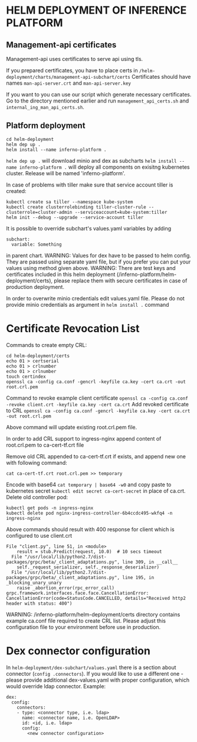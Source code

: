 # HELM DEPLOYMENT OF INFERENCE PLATFORM

## Management-api certificates
Management-api uses certificates to serve api using tls. 

If you prepared certificates, you have to place certs in ```/helm-deployment/charts/management-api-subchart/certs```
Certificates should have names ```man-api-server.crt``` and ```man-api-server.key```

If you want to you can use our script which generate necessary certificates.
Go to the directory mentioned earlier and run ```management_api_certs.sh``` and ```internal_ing_man_api_certs.sh```.

## Platform deployment 
```
cd helm-deployment
helm dep up .
helm install --name inferno-platform . 
```
`helm dep up .` will download minio and dex as subcharts
`helm install --name inferno-platform .` will deploy all components on exisitng kubernetes cluster. Release will be named 'inferno-platform'.

In case of problems with tiller make sure that service account tiller is created:
```
kubectl create sa tiller --namespace kube-system
kubectl create clusterrolebinding tiller-cluster-rule --clusterrole=cluster-admin --serviceaccount=kube-system:tiller
helm init --debug --upgrade --service-account tiller
```

It is possible to override subchart's values.yaml variables by adding 
```
subchart:
  variable: Something
```
in parent chart.
WARNING: Values for dex have to be passed to helm config. They are passed using separate yaml file, but if you prefer you can put your values using method given above.
WARNING: There are test keys and certificates included in this helm deployment (/inferno-platform/helm-deployment/certs), please replace them with secure certificates in case of production deployment.

In order to overwrite minio credentials edit values.yaml file. 
Please do not provide minio credentials as argument in `helm install .` command

# Certificate Revocation List

Commands to create empty CRL:

```
cd helm-deployment/certs
echo 01 > certserial
echo 01 > crlnumber
echo 01 > crlnumber
touch certindex
openssl ca -config ca.conf -gencrl -keyfile ca.key -cert ca.crt -out root.crl.pem

```
Command to revoke example client certificate
`openssl ca -config ca.conf -revoke client.crt -keyfile ca.key -cert ca.crt`
Add revoked certificate to CRL
`openssl ca -config ca.conf -gencrl -keyfile ca.key -cert ca.crt -out root.crl.pem`

Above command will update existing root.crl.pem file.

In order to add CRL support to ingress-nginx append content of root.crl.pem to ca-cert-tf.crt file

Remove old CRL appended to ca-cert-tf.crt if exists, and append new one with following command:

`cat ca-cert-tf.crt root.crl.pem >> temporary`

Encode with base64 `cat temporary | base64 -w0`
and copy paste to kubernetes secret `kubectl edit secret ca-cert-secret` in place of ca.crt.
Delete old controller pod:

```
kubectl get pods -n ingress-nginx
kubectl delete pod nginx-ingress-controller-6b4ccdc495-wkfq4 -n ingress-nginx
```

Above commands should result with 400 response for client which is configured to use client.crt

```  
File "client.py", line 51, in <module>
    result = stub.Predict(request, 10.0)  # 10 secs timeout
  File "/usr/local/lib/python2.7/dist-packages/grpc/beta/_client_adaptations.py", line 309, in __call__
    self._request_serializer, self._response_deserializer)
  File "/usr/local/lib/python2.7/dist-packages/grpc/beta/_client_adaptations.py", line 195, in _blocking_unary_unary
    raise _abortion_error(rpc_error_call)
grpc.framework.interfaces.face.face.CancellationError: CancellationError(code=StatusCode.CANCELLED, details="Received http2 header with status: 400")
```

WARNING: /inferno-platform/helm-deployment/certs directory contains example ca.conf file required to create CRL list. Please adjust this configuration file to your environment before use in production.

# Dex connector configuration
In `helm-deployment/dex-subchart/values.yaml` there is a section about connector (`config
.connectors`). If you would like to use a different one - please provide additional dex-values.yaml
with proper configuration, which would override ldap connector.
Example:
```
dex:
  config:
    connectors:
    - type: <connector type, i.e. ldap>
      name: <connector name, i.e. OpenLDAP>
      id: <id, i.e. ldap>
      config:
        <new connector configuration>
```
